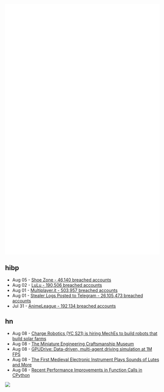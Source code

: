 ![Metrics](https://raw.githubusercontent.com/phixion/phixion/master/metrics.svg)

## hibp

<!--
for https://github.com/phixion/phixion/blob/main/.github/workflows/feeds.yml
-->
<!--START_SECTION:haveibeenpwnd-->
- Aug 05 - [Shoe Zone - 46,140 breached accounts](https://haveibeenpwned.com/PwnedWebsites#ShoeZone)
- Aug 02 - [LuLu - 190,506 breached accounts](https://haveibeenpwned.com/PwnedWebsites#LuLu)
- Aug 01 - [Multiplayer.it - 503,957 breached accounts](https://haveibeenpwned.com/PwnedWebsites#MultiplayerIt)
- Aug 01 - [Stealer Logs Posted to Telegram - 26,105,473 breached accounts](https://haveibeenpwned.com/PwnedWebsites#TelegramStealerLogs)
- Jul 31 - [AnimeLeague - 192,134 breached accounts](https://haveibeenpwned.com/PwnedWebsites#AnimeLeague)
<!--END_SECTION:haveibeenpwnd-->

## hn

<!--
for https://github.com/phixion/phixion/blob/main/.github/workflows/feeds.yml
-->
<!--START_SECTION:hn-->
- Aug 08 - [Charge Robotics (YC S21) is hiring MechEs to build robots that build solar farms](https://www.ycombinator.com/companies/charge-robotics/jobs/ml4f9l4-senior-mechanical-engineer)
- Aug 08 - [The Miniature Engineering Craftsmanship Museum](https://craftsmanshipmuseum.com/exhibit/)
- Aug 08 - [GPUDrive: Data-driven, multi-agent driving simulation at 1M FPS](https://arxiv.org/abs/2408.01584)
- Aug 08 - [The First Medieval Electronic Instrument Plays Sounds of Lutes and More](https://www.openculture.com/2024/08/the-worlds-first-medieval-electronic-instrument.html)
- Aug 08 - [Recent Performance Improvements in Function Calls in CPython](https://blog.codingconfessions.com/p/are-function-calls-still-slow-in-python)
<!--END_SECTION:hn-->

<!--
for https://yhype.me
-->
![](https://hit.yhype.me/github/profile?user_id=13013670)
